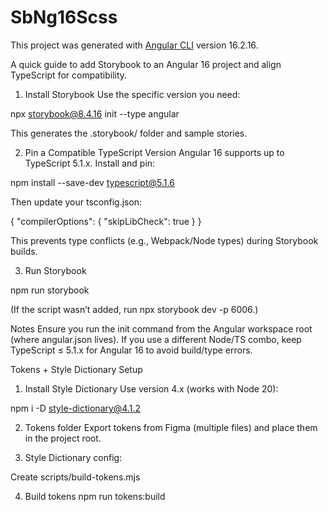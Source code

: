 # SbNg16Scss

This project was generated with [Angular CLI](https://github.com/angular/angular-cli) version 16.2.16.

A quick guide to add Storybook to an Angular 16 project and align TypeScript for compatibility.

1) Install Storybook
Use the specific version you need:

npx storybook@8.4.16 init --type angular

This generates the .storybook/ folder and sample stories.

2) Pin a Compatible TypeScript Version
Angular 16 supports up to TypeScript 5.1.x. Install and pin:

npm install --save-dev typescript@5.1.6

Then update your tsconfig.json:

{
  "compilerOptions": {
    "skipLibCheck": true
  }
}


This prevents type conflicts (e.g., Webpack/Node types) during Storybook builds.

3) Run Storybook

npm run storybook

(If the script wasn’t added, run npx storybook dev -p 6006.)

Notes
Ensure you run the init command from the Angular workspace root (where angular.json lives).
If you use a different Node/TS combo, keep TypeScript ≤ 5.1.x for Angular 16 to avoid build/type errors.

Tokens + Style Dictionary Setup
1. Install Style Dictionary
Use version 4.x (works with Node 20):

npm i -D style-dictionary@4.1.2

2. Tokens folder
Export tokens from Figma (multiple files) and place them in the project root.

3. Style Dictionary config:

Create scripts/build-tokens.mjs

4. Build tokens
npm run tokens:build